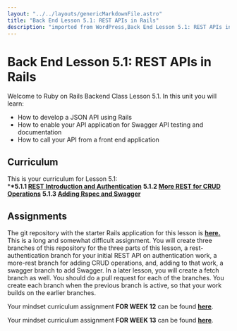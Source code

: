 ```yaml
---
layout: "../../layouts/genericMarkdownFile.astro"
title: "Back End Lesson 5.1: REST APIs in Rails"
description: "imported from WordPress,Back End Lesson 5.1: REST APIs in Rails"
---
```


# Back End Lesson 5.1: REST APIs in Rails

Welcome to Ruby on Rails Backend Class Lesson 5.1\. In this unit you will learn:

- How to develop a JSON API using Rails
- How to enable your API application for Swagger API testing and documentation
- How to call your API from a front end application

## Curriculum

This is your curriculum for Lesson 5.1:  
\***\*5.1.1 [REST Introduction and Authentication](https://learn.codethedream.org/rest-introduction-and-authentication7/)**
**5.1.2 [More REST for CRUD Operations](https://learn.codethedream.org/more-rest-apis7/)**
**5.1.3 [Adding Rspec and Swagger](https://learn.codethedream.org/documenting-rest-apis-with-swagger7/)**

## Assignments

The git repository with the starter Rails application for this lesson is **[here](https://github.com/Code-the-Dream-School/R7-rest)[.](https://github.com/Code-the-Dream-School/R6-rest-rails)** This is a long and somewhat difficult assignment. You will create three branches of this repository for the three parts of this lesson, a rest-authentication branch for your initial REST API on authentication work, a more-rest branch for adding CRUD operations, and, adding to that work, a swagger branch to add Swagger. In a later lesson, you will create a fetch branch as well. You should do a pull request for each of the branches. You create each branch when the previous branch is active, so that your work builds on the earlier branches.

Your mindset curriculum assignment **FOR WEEK 12** can be found **[here](https://learn.codethedream.org/mindset-curriculum-debugging-part-2/)**.

Your mindset curriculum assignment **FOR WEEK 13** can be found **[here](https://learn.codethedream.org/mindset-curriculum-asking-for-help-part-2/)**.
